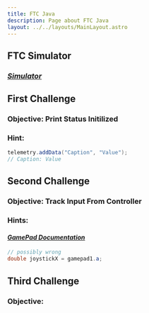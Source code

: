 ```yaml
---
title: FTC Java
description: Page about FTC Java
layout: ../../layouts/MainLayout.astro
---
```


## FTC Simulator

### [_Simulator_](https://www.vrobotsim.online//homepage.html)

## First Challenge

### Objective: Print Status Initilized

### Hint:

```java
telemetry.addData("Caption", "Value");
// Caption: Value
```

## Second Challenge

### Objective: Track Input From Controller

### Hints:

#### [_GamePad Documentation_](https://ftctechnh.github.io/ftc_app/doc/javadoc/com/qualcomm/robotcore/hardware/Gamepad.html)

```java
// possibly wrong
double joystickX = gamepad1.a;
```

## Third Challenge

### Objective:
